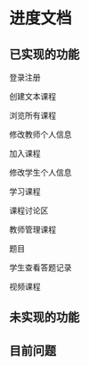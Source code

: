 # 进度文档

## 已实现的功能

登录注册

创建文本课程

浏览所有课程

修改教师个人信息

加入课程

修改学生个人信息

学习课程

课程讨论区

教师管理课程

题目

学生查看答题记录

视频课程

## 未实现的功能

## 目前问题
